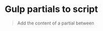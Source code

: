 # Gulp partials to script 

> Add the content of a partial between <script>

## Install

Install with [npm](https://npmjs.org/package/gulp-partial-to-script)

```
npm install --save-dev gulp-template
```


## Example

- `src/greeting.html`

```erb
<h1>Hello <%= name %></h1>
<p>Lorem ipsum dolor sit amet, consectetur adipisicing elit. Doloribus, beatae, dicta, quo eum inventore repellat quidem accusantium perferendis error magnam sequi hic placeat aperiam iusto ipsum quas non repellendus quaerat!</p>
```

- `gulpfile.js`

```js
var gulp     = require('gulp'),
    partials = require('gulp-partial-to-script');

gulp.task('default', function () {
  gulp.src('src/greeting.html')
    .pipe(partials())
    .pipe(gulp.dest('dist'));
});
```

- `dist/greeting.html`

```html
<script type="text/template" id="greeting-viewtpl">
<h1>Hello <%= name %></h1>
<p>Lorem ipsum dolor sit amet, consectetur adipisicing elit. Doloribus, beatae, dicta, quo eum inventore repellat quidem accusantium perferendis error magnam sequi hic placeat aperiam iusto ipsum quas non repellendus quaerat!</p>
</script>
```

## API

`partials(options)`

- **data** : Type: `Object`

```JavaScript
{
  suffix : "-viewtpl",
  ext : ".html"
}
```

> These are the default settings if options is undefined
